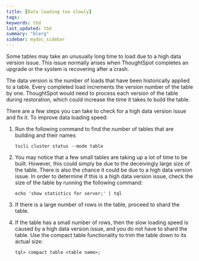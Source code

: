 ```yaml
---
title: [Data loading too slowly]
tags:
keywords: tbd
last_updated: tbd
summary: "blerg"
sidebar: mydoc_sidebar
---
```

Some tables may take an unusually long time to load due to a high data version issue. This issue normally arises when ThoughtSpot completes an upgrade or the system is recovering after a crash.

The data version is the number of loads that have been historically applied to a table. Every completed load increments the version number of the table by one. ThoughtSpot would need to process each version of the table during restoration, which could increase the time it takes to build the table.

There are a few steps you can take to check for a high data version issue and fix it. To improve data loading speed:

1. Run the following command to find the number of tables that are building and their names

    ```
    tscli cluster status --mode table
    ```

2. You may notice that a few small tables are taking up a lot of time to be built. However, this could simply be due to the deceivingly large size of the table. There is also the chance it could be due to a high data version issue. In order to determine if this is a high data version issue, check the size of the table by running the following command:

    ```
    echo 'show statistics for server;' | tql
    ```

3. If there is a large number of rows in the table, proceed to shard the table.
4. If the table has a small number of rows, then the slow loading speed is caused by a high data version issue, and you do not have to shard the table. Use the compact table functionality to trim the table down to its actual size:

    ```
    tql> compact table <table name>;
    ```
